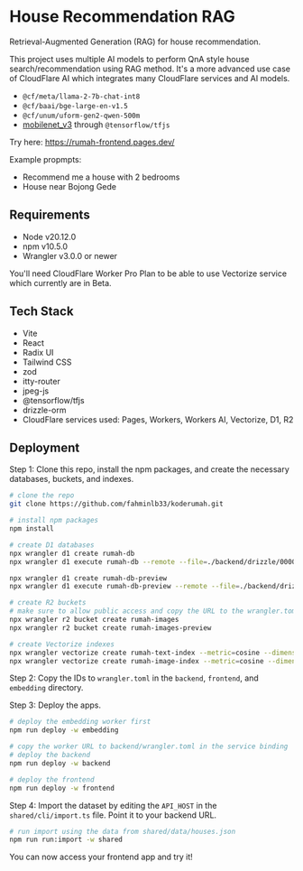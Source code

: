 # House Recommendation RAG

Retrieval-Augmented Generation (RAG) for house recommendation.

This project uses multiple AI models to perform QnA style house search/recommendation using RAG method. It's a more advanced use case of CloudFlare AI which integrates many CloudFlare services and AI models.

- `@cf/meta/llama-2-7b-chat-int8`
- `@cf/baai/bge-large-en-v1.5`
- `@cf/unum/uform-gen2-qwen-500m`
- [mobilenet_v3](https://www.kaggle.com/models/google/mobilenet-v3/frameworks/tfLite/variations/small-100-224-feature-vector-metadata/versions/1?tfhub-redirect=true) through `@tensorflow/tfjs`

Try here: https://rumah-frontend.pages.dev/

Example propmpts:

- Recommend me a house with 2 bedrooms
- House near Bojong Gede

## Requirements

- Node v20.12.0
- npm v10.5.0
- Wrangler v3.0.0 or newer

You'll need CloudFlare Worker Pro Plan to be able to use Vectorize service which currently are in Beta.

## Tech Stack

- Vite
- React
- Radix UI
- Tailwind CSS
- zod
- itty-router
- jpeg-js
- @tensorflow/tfjs
- drizzle-orm
- CloudFlare services used: Pages, Workers, Workers AI, Vectorize, D1, R2

## Deployment

Step 1: Clone this repo, install the npm packages, and create the necessary databases, buckets, and indexes.

```bash
# clone the repo
git clone https://github.com/fahminlb33/koderumah.git

# install npm packages
npm install

# create D1 databases
npx wrangler d1 create rumah-db
npx wrangler d1 execute rumah-db --remote --file=./backend/drizzle/0000_lame_ezekiel.sql

npx wrangler d1 create rumah-db-preview
npx wrangler d1 execute rumah-db-preview --remote --file=./backend/drizzle/0000_lame_ezekiel.sql

# create R2 buckets
# make sure to allow public access and copy the URL to the wrangler.toml
npx wrangler r2 bucket create rumah-images 
npx wrangler r2 bucket create rumah-images-preview

# create Vectorize indexes
npx wrangler vectorize create rumah-text-index --metric=cosine --dimensions=1024
npx wrangler vectorize create rumah-image-index --metric=cosine --dimensions=1280
```

Step 2: Copy the IDs to `wrangler.toml` in the `backend`, `frontend`, and `embedding` directory.

Step 3: Deploy the apps.

```bash
# deploy the embedding worker first
npm run deploy -w embedding

# copy the worker URL to backend/wrangler.toml in the service binding
# deploy the backend
npm run deploy -w backend

# deploy the frontend
npm run deploy -w frontend
```

Step 4: Import the dataset by editing the `API_HOST` in the `shared/cli/import.ts` file. Point it to your backend URL.

```bash
# run import using the data from shared/data/houses.json
npm run run:import -w shared
```

You can now access your frontend app and try it!
